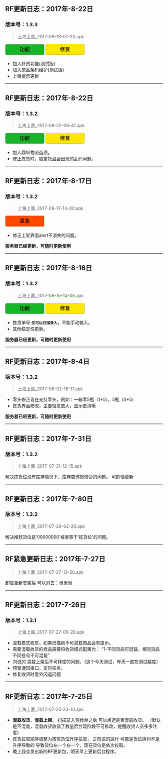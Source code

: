
## RF更新日志：2017年-8-22日
### 版本号：1.3.3  
> 上海上嘉_2017-09-13-07-20.apk

![功能](photos/function.png)   ![修复](photos/repair.png)

- 加入补货功能(测试版)
- 加入商品条码维护(测试版)
- 上架提示更新

***

## RF更新日志：2017年-8-22日
### 版本号：1.3.2  
> 上海上嘉_2017-08-22-06-41.apk

![功能](photos/function.png)   ![修复](photos/repair.png)
    
- 加入鼎纵物流选项。
- 修正拣货时，锁定托盘会出现的乱码问题。

***

## RF更新日志：2017年-8-17日
### 版本号：1.3.2  
> 上海上嘉_2017-08-17-14-00.apk

![紧急](photos/emergent.png)
    
- 修正上架界面alert不消失的问题。

**服务器已经更新，可随时更新使用**

***

## RF更新日志：2017年-8-16日
### 版本号：1.3.2
> 上海上嘉_2017-08-16-14-08.apk

![功能](photos/function.png)   ![修复](photos/repair.png)
    
- 拣货单号 **`仅可以扫描录入`**，不能手动输入。
- 其他稳定性更新。

**服务器已经更新，可随时更新使用**

***

## RF更新日志：2017年-8-4日
### 版本号：1.3.2
> 上海上嘉_2017-08-02-18-17.apk
    
- 零头修正现在支持零头，例如：一箱零5瓶（1+5），5瓶（0+5）
- 拣货界面修改，主要信息放大，显示更清晰

**服务器已经更新，可随时更新使用**

***

## RF更新日志：2017年-7-31日
### 版本号：1.3.2
> 上海上嘉_2017-07-31-12-15.apk

解决拣货位没有库存情况下，库存查询崩溃😖的问题。
可酌情更新

***

## RF更新日志：2017年-7-80日
### 版本号：1.3.2
> 上海上嘉_2017-07-30-02-20.apk
    
解决推荐货位是‘00000000’或者等于‘拣货位’的问题。
    
***

## RF紧急更新日志：2017年-7-27日
> 上海上嘉_2017-07-27-13-56.apk
    
卸载重新安装后 可以消去：当当当

***

## RF更新日志：2017-7-26日
### 版本号：1.3.1
> 上海上嘉_2017-07-27-09-28.apk

- 混载模式收货，如果扫描到不可混载商品会有提示。
- 需要混载收货的商品需要将收货模式配置为：
        “1-不同货品可混载，相同货品不同批号不可混载”
- 刘说的 混载上架后不可移库的问题。（这个今天测试，昨天一直在测试越库）
- 预留通知接口。定时任务。
- 修复收货时意外闪退问题

***

## RF更新日志：2017年-7-25日
> 上海上嘉_2017-07-25-23-10.apk

- **混载收货**，**混载上架**。
        扫描录入预检单之后 可以点选是否混载收货。
        （默认是不混载，混载收货收错了数量后台现阶段不可修改，提醒收货人员多多注意）
- 拣货拉取顺序调整为按拣货位升序拉取，
        之前说的跳行 可能是货位排列不是升序导致的 导致货位左一个右一个，现在货位是依次拉取。
- 晚上我会发出新的RF更新包，明天早上更新后台程序。
